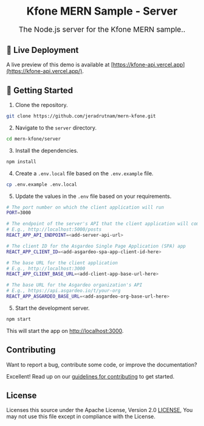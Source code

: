 <p align="center" style="color: #343a40">
  <h1 align="center">Kfone MERN Sample - Server</h1>
</p>
<p align="center" style="font-size: 1.2rem;">The Node.js server for the Kfone MERN sample..</p>

## 👀 Live Deployment

A live preview of this demo is available at [https://kfone-api.vercel.app](https://kfone-api.vercel.app/).

## 🚀 Getting Started

1. Clone the repository.

```bash
git clone https://github.com/jeradrutnam/mern-kfone.git
```

2. Navigate to the `server` directory.

```bash
cd mern-kfone/server
```

3. Install the dependencies.

```bash
npm install
```

4. Create a `.env.local` file based on the `.env.example` file.

```bash
cp .env.example .env.local
```

5. Update the values in the `.env` file based on your requirements.

```bash
# The port number on which the client application will run
PORT=3000

# The endpoint of the server's API that the client application will communicate with
# E.g., http://localhost:5000/posts
REACT_APP_API_ENDPOINT=<add-server-api-url>

# The client ID for the Asgardeo Single Page Application (SPA) app
REACT_APP_CLIENT_ID=<add-asgardeo-spa-app-client-id-here>

# The base URL for the client application
# E.g., http://localhost:3000
REACT_APP_CLIENT_BASE_URL=<add-client-app-base-url-here>

# The base URL for the Asgardeo organization's API
# E.g., https://api.asgardeo.io/t/your-org
REACT_APP_ASGARDEO_BASE_URL=<add-asgardeo-org-base-url-here>
```

5. Start the development server.

```bash
npm start
```

This will start the app on [http://localhost:3000](http://localhost:3000).

## Contributing

Want to report a bug, contribute some code, or improve the documentation?

Excellent! Read up on our [guidelines for contributing](../../CONTRIBUTING.md) to get started.

## License

Licenses this source under the Apache License, Version 2.0 [LICENSE](../../LICENSE), You may not use this file except in compliance with the License.
